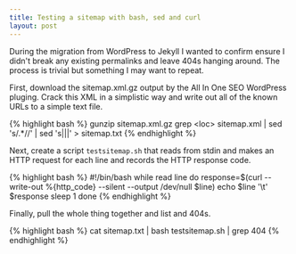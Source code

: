 ```yaml
---
title: Testing a sitemap with bash, sed and curl
layout: post
---
```


During the migration from WordPress to Jekyll I wanted to confirm ensure I didn't break any existing permalinks and leave 404s hanging around. The process is trivial but something I may want to repeat.

First, download the sitemap.xml.gz output by the All In One SEO WordPress pluging. Crack this XML in a simplistic way and write out all of the known URLs to a simple text file.

{% highlight bash %}
gunzip sitemap.xml.gz
grep \<loc\> sitemap.xml | sed 's/.*<loc>//' | sed 's|</loc>||' > sitemap.txt
{% endhighlight %}

Next, create a script `testsitemap.sh` that reads from stdin and makes an HTTP request for each line and records the HTTP response code.

{% highlight bash %}
#!/bin/bash
while read line
do
    response=$(curl --write-out %{http_code} --silent --output /dev/null $line)
    echo $line '\t' $response
    sleep 1
done
{% endhighlight %}

Finally, pull the whole thing together and list and 404s.

{% highlight bash %}
cat sitemap.txt | bash testsitemap.sh | grep 404
{% endhighlight %}
